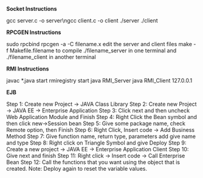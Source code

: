 <b> Socket Instructions </b>

gcc server.c -o server\ngcc client.c -o client
./server
./client


<b> RPCGEN Instructions </b>

sudo rpcbind
rpcgen -a -C filename.x
edit the server and client files
make -f Makefile.filename to compile
./filename_server in one terminal and ./filename_client in another terminal


<b> RMI Instructions </b>

javac  *.java
start rmiregistry
start java RMI_Server
java RMI_Client 127.0.0.1


<b> EJB </b>

Step 1: Create new Project -> JAVA Class Library
Step 2: Create new Project -> JAVA EE -> Enterprise Application
Step 3: Click next and then uncheck Web Application Module and Finish
Step 4: Right Click the Bean symbol and then click new->Session bean
Step 5: Give some package name, check Remote option, then Finish
Step 6: Right Click, Insert code -> Add Business Method
Step 7: Give function name, return type, parameters add give name and type
Step 8: Right click on Triangle Symbol and give Deploy
Step 9: Create a new project -> JAVA EE -> Enterprise Application Client
Step 10: Give next and finish
Step 11: Right click -> Insert code -> Call Enterprise Bean
Step 12: Call the functions that you want using the object that is created.
Note: Deploy again to reset the variable values.
